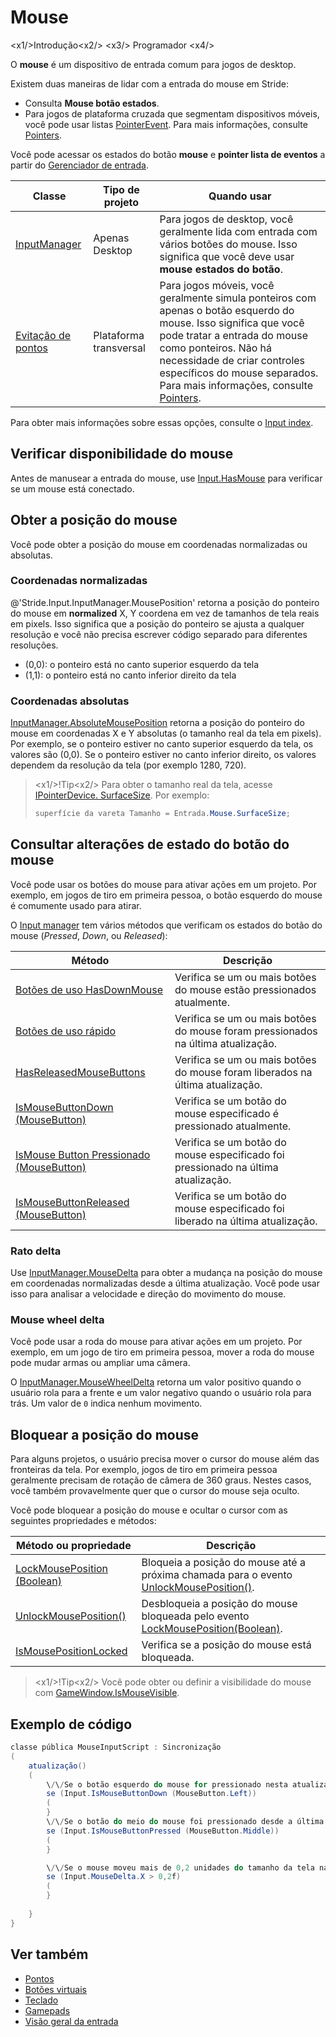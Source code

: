 # Mouse

<x1\/>Introdução<x2\/>
<x3\/> Programador <x4\/>

O **mouse** é um dispositivo de entrada comum para jogos de desktop.

Existem duas maneiras de lidar com a entrada do mouse em Stride:

* Consulta **Mouse botão estados**.
* Para jogos de plataforma cruzada que segmentam dispositivos móveis, você pode usar listas [PointerEvent](xref:Stride.Input.PointerEvent).
   Para mais informações, consulte [Pointers](pointers.md).

Você pode acessar os estados do botão **mouse** e **pointer lista de eventos** a partir do [ Gerenciador de entrada](xref:Stride.Input.InputManager).

| Classe | Tipo de projeto | Quando usar |
| --- | --- | --- |
| [InputManager](xref:Stride.Input.InputManager) | Apenas Desktop | Para jogos de desktop, você geralmente lida com entrada com vários botões do mouse. Isso significa que você deve usar **mouse estados do botão**. |
| [Evitação de pontos](xref:Stride.Input.PointerEvent) | Plataforma transversal | Para jogos móveis, você geralmente simula ponteiros com apenas o botão esquerdo do mouse. Isso significa que você pode tratar a entrada do mouse como ponteiros. Não há necessidade de criar controles específicos do mouse separados. Para mais informações, consulte [Pointers](pointers.md). |

Para obter mais informações sobre essas opções, consulte o [Input index](index.md).

## Verificar disponibilidade do mouse

Antes de manusear a entrada do mouse, use [Input.HasMouse](xref:Stride.Input.InputManager.HasMouse) para verificar se um mouse está conectado.

## Obter a posição do mouse

Você pode obter a posição do mouse em coordenadas normalizadas ou absolutas.

### Coordenadas normalizadas

@'Stride.Input.InputManager.MousePosition' retorna a posição do ponteiro do mouse em **normalized** X, Y coordena em vez de tamanhos de tela reais em pixels. Isso significa que a posição do ponteiro se ajusta a qualquer resolução e você não precisa escrever código separado para diferentes resoluções.

* (0,0): o ponteiro está no canto superior esquerdo da tela
* (1,1): o ponteiro está no canto inferior direito da tela

### Coordenadas absolutas

[InputManager.AbsoluteMousePosition](xref:Stride.Input.InputManager.AbsoluteMousePosition) retorna a posição do ponteiro do mouse em coordenadas X e Y absolutas (o tamanho real da tela em pixels). Por exemplo, se o ponteiro estiver no canto superior esquerdo da tela, os valores são (0,0). Se o ponteiro estiver no canto inferior direito, os valores dependem da resolução da tela (por exemplo 1280, 720).

> <x1\/>!Tip<x2\/>
> Para obter o tamanho real da tela, acesse [IPointerDevice. SurfaceSize](xref:Stride.Input.IPointerDevice.SurfaceSize). Por exemplo:
> ```cs
> superfície da vareta Tamanho = Entrada.Mouse.SurfaceSize;
> ```

## Consultar alterações de estado do botão do mouse

Você pode usar os botões do mouse para ativar ações em um projeto. Por exemplo, em jogos de tiro em primeira pessoa, o botão esquerdo do mouse é comumente usado para atirar.

O [Input manager](xref:Stride.Input.InputManager) tem vários métodos que verificam os estados do botão do mouse (_Pressed_, _Down_, ou _Released_):

| Método | Descrição |
| ------ | --- 
| [Botões de uso HasDownMouse](xref:Stride.Input.InputManager.HasDownMouseButtons) | Verifica se um ou mais botões do mouse estão pressionados atualmente. |
| [Botões de uso rápido](xref:Stride.Input.InputManager.HasPressedMouseButtons) | Verifica se um ou mais botões do mouse foram pressionados na última atualização. |
| [HasReleasedMouseButtons](xref:Stride.Input.InputManager.HasReleasedMouseButtons) | Verifica se um ou mais botões do mouse foram liberados na última atualização. |
| [IsMouseButtonDown (MouseButton)](xref:Stride.Input.InputManager.IsMouseButtonDown\(Stride.Input.MouseButton\)) | Verifica se um botão do mouse especificado é pressionado atualmente. |
| [IsMouse Button Pressionado (MouseButton)](xref:Stride.Input.InputManager.IsMouseButtonPressed\(Stride.Input.MouseButton\)) | Verifica se um botão do mouse especificado foi pressionado na última atualização. |
| [IsMouseButtonReleased (MouseButton)](xref:Stride.Input.InputManager.IsMouseButtonReleased\(Stride.Input.MouseButton\)) | Verifica se um botão do mouse especificado foi liberado na última atualização. |

### Rato delta

Use [InputManager.MouseDelta](xref:Stride.Input.InputManager.MouseDelta) para obter a mudança na posição do mouse em coordenadas normalizadas desde a última atualização. Você pode usar isso para analisar a velocidade e direção do movimento do mouse.

### Mouse wheel delta

Você pode usar a roda do mouse para ativar ações em um projeto. Por exemplo, em um jogo de tiro em primeira pessoa, mover a roda do mouse pode mudar armas ou ampliar uma câmera.

O [InputManager.MouseWheelDelta](xref:Stride.Input.InputManager.MouseWheelDelta) retorna um valor positivo quando o usuário rola para a frente e um valor negativo quando o usuário rola para trás. Um valor de `0` indica nenhum movimento.

## Bloquear a posição do mouse

Para alguns projetos, o usuário precisa mover o cursor do mouse além das fronteiras da tela. Por exemplo, jogos de tiro em primeira pessoa geralmente precisam de rotação de câmera de 360 graus. Nestes casos, você também provavelmente quer que o cursor do mouse seja oculto.

Você pode bloquear a posição do mouse e ocultar o cursor com as seguintes propriedades e métodos:

| Método ou propriedade | Descrição |
| --- | --- |
| [LockMousePosition (Boolean)](xref:Stride.Input.InputManager.LockMousePosition\(System.Boolean\)) | Bloqueia a posição do mouse até a próxima chamada para o evento [UnlockMousePosition()](xref:Stride.Input.InputManager.UnlockMousePosition). |
| [UnlockMousePosition()](xref:Stride.Input.InputManager.UnlockMousePosition) | Desbloqueia a posição do mouse bloqueada pelo evento [LockMousePosition(Boolean)](xref:Stride.Input.InputManager.LockMousePosition\(System.Boolean\)). |
| [IsMousePositionLocked](xref:Stride.Input.InputManager.IsMousePositionLocked) | Verifica se a posição do mouse está bloqueada. |

> <x1\/>!Tip<x2\/>
> Você pode obter ou definir a visibilidade do mouse com [GameWindow.IsMouseVisible](xref:Stride.Games.GameWindow.IsMouseVisible).

## Exemplo de código

```cs
classe pública MouseInputScript : Sincronização
(
	atualização()
	(
		\/\/Se o botão esquerdo do mouse for pressionado nesta atualização, faça alguma coisa.
		se (Input.IsMouseButtonDown (MouseButton.Left))
		(   
		}
		\/\/Se o botão do meio do mouse foi pressionado desde a última atualização, faça alguma coisa.
		se (Input.IsMouseButtonPressed (MouseButton.Middle))
		(  
		}

		\/\/Se o mouse moveu mais de 0,2 unidades do tamanho da tela na direção X, faça algo.
		se (Input.MouseDelta.X > 0,2f)
		(
		}
		
	}
}
```

## Ver também

* [Pontos](pointers.md)
* [Botões virtuais](virtual-buttons.md)
* [Teclado](keyboards.md)
* [Gamepads](gamepads.md)
* [Visão geral da entrada](index.md)